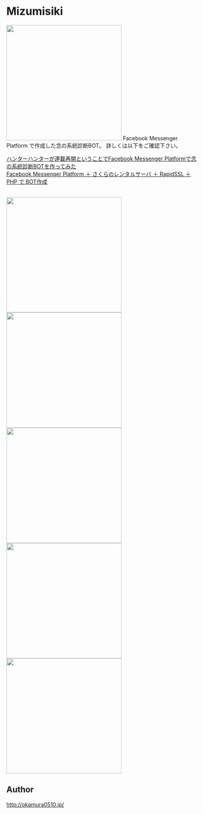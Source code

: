 # Mizumisiki

<img src="https://qiita-image-store.s3.amazonaws.com/0/96554/feffc08a-4c92-1888-1566-50aa0fda98e7.png" width="300">  
Facebook Messenger Platform で作成した念の系統診断BOT。  
詳しくは以下をご確認下さい。  
  
[ハンターハンターが連載再開ということでFacebook Messenger Platformで念の系統診断BOTを作ってみた](http://qiita.com/tempura/items/d44fdf394ec30b2c1367)  
[Facebook Messenger Platform ＋ さくらのレンタルサーバ ＋ RapidSSL ＋ PHP で BOT作成](http://qiita.com/tempura/items/d72f3918bc55865f55c2)  

<br />
<img src="https://qiita-image-store.s3.amazonaws.com/0/96554/0da36f8d-db6a-5dbb-19d9-ca1a6bd71252.png" width="300">  
<img src="https://qiita-image-store.s3.amazonaws.com/0/96554/a0dab6d0-e236-fae0-182a-404343b2fc37.png" width="300">  
<img src="https://qiita-image-store.s3.amazonaws.com/0/96554/7d4fd11a-1df0-0147-d625-0b073851332e.png" width="300">  
<img src="https://qiita-image-store.s3.amazonaws.com/0/96554/c04ff8c3-0db7-90ce-9996-f244c7c61152.png" width="300">  
<img src="https://qiita-image-store.s3.amazonaws.com/0/96554/6b68bca2-6029-2a75-8547-711bc72d7005.png" width="300">  

## Author
http://okamura0510.jp/
